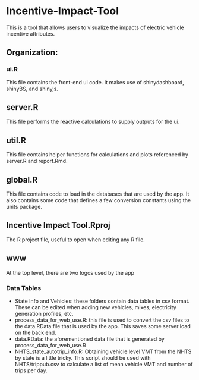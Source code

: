 # Incentive-Impact-Tool
This is a tool that allows users to visualize the impacts of electric vehicle incentive attributes.

## Organization:

### ui.R
This file contains the front-end ui code. It makes use of shinydashboard, shinyBS, and shinyjs.

## server.R
This file performs the reactive calculations to supply outputs for the ui.

## util.R
This file contains helper functions for calculations and plots referenced by server.R and report.Rmd.

## global.R
This file contains code to load in the databases that are used by the app. It also contains some code that defines a few conversion constants using the units package.

## Incentive Impact Tool.Rproj
The R project file, useful to open when editing any R file.

## www
At the top level, there are two logos used by the app

### Data Tables
* State Info and Vehicles: these folders contain data tables in csv format. These can be edited when adding new vehicles, mixes, electricity generation profiles, etc.
* process_data_for_web_use.R: this file is used to convert the csv files to the data.RData file that is used by the app. This saves some server load on the back end.
* data.RData: the aforementioned data file that is generated by process_data_for_web_use.R
* NHTS_state_autotrip_info.R: Obtaining vehicle level VMT from the NHTS by state is a little tricky. This script should be used with NHTS/trippub.csv to calculate a list of mean vehicle VMT and number of trips per day.
